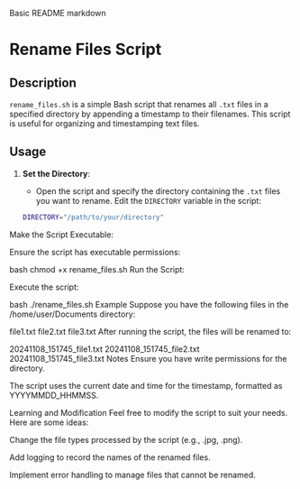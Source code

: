 Basic README
markdown
# Rename Files Script

## Description

`rename_files.sh` is a simple Bash script that renames all `.txt` files in a specified directory by appending a timestamp to their filenames. This script is useful for organizing and timestamping text files.

## Usage

1. **Set the Directory**:
   - Open the script and specify the directory containing the `.txt` files you want to rename. Edit the `DIRECTORY` variable in the script:

   ```bash
   DIRECTORY="/path/to/your/directory"
Make the Script Executable:

Ensure the script has executable permissions:

bash
chmod +x rename_files.sh
Run the Script:

Execute the script:

bash
./rename_files.sh
Example
Suppose you have the following files in the /home/user/Documents directory:

file1.txt
file2.txt
file3.txt
After running the script, the files will be renamed to:

20241108_151745_file1.txt
20241108_151745_file2.txt
20241108_151745_file3.txt
Notes
Ensure you have write permissions for the directory.

The script uses the current date and time for the timestamp, formatted as YYYYMMDD_HHMMSS.

Learning and Modification
Feel free to modify the script to suit your needs. Here are some ideas:

Change the file types processed by the script (e.g., .jpg, .png).

Add logging to record the names of the renamed files.

Implement error handling to manage files that cannot be renamed.
